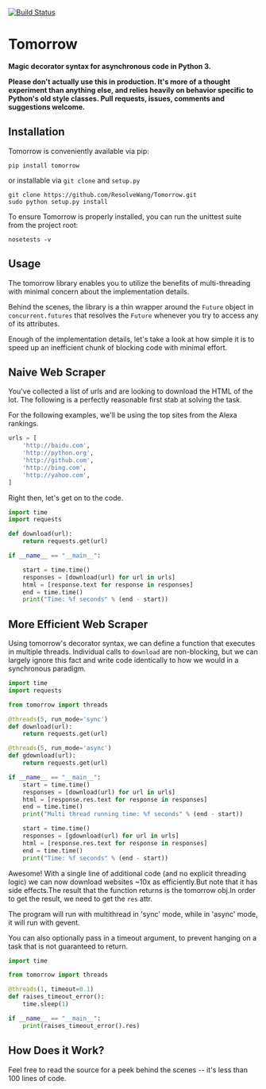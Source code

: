 [![Build Status](https://travis-ci.org/ResolveWang/Tomorrow.svg?branch=master)](https://travis-ci.org/ResolveWang/Tomorrow)

# Tomorrow
**Magic decorator syntax for asynchronous code in Python 3.**


**Please don't actually use this in production.  It's more of a thought experiment than anything else, and relies heavily on behavior specific to Python's old style classes.  Pull requests, issues, comments and suggestions welcome.**

Installation
------------

Tomorrow is conveniently available via pip:
```
pip install tomorrow
```

or installable via `git clone` and `setup.py`
```
git clone https://github.com/ResolveWang/Tomorrow.git
sudo python setup.py install
```

To ensure Tomorrow is properly installed, you can run the unittest suite from the project root:
```
nosetests -v 
```

Usage
-----
The tomorrow library enables you to utilize the benefits of multi-threading with minimal concern about the implementation details.

Behind the scenes, the library is a thin wrapper around the `Future` object in `concurrent.futures` that resolves the `Future` whenever you try to access any of its attributes.

Enough of the implementation details, let's take a look at how simple it is to speed up an inefficient chunk of blocking code with minimal effort.


Naive Web Scraper
-----------------
You've collected a list of urls and are looking to download the HTML of the lot.  The following is a perfectly reasonable first stab at solving the task.

For the following examples, we'll be using the top sites from the Alexa rankings.

```python
urls = [
    'http://baidu.com',
    'http://python.org',
    'http://github.com',
    'http://bing.com',
    'http://yahoo.com',
]
```

Right then, let's get on to the code.

```python
import time
import requests

def download(url):
    return requests.get(url)

if __name__ == "__main__":

    start = time.time()
    responses = [download(url) for url in urls]
    html = [response.text for response in responses]
    end = time.time()
    print("Time: %f seconds" % (end - start))
```

More Efficient Web Scraper
--------------------------

Using tomorrow's decorator syntax, we can define a function that executes in multiple threads.  Individual calls to `download` are non-blocking, but we can largely ignore this fact and write code identically to how we would in a synchronous paradigm. 

```python
import time
import requests

from tomorrow import threads

@threads(5, run_mode='sync')
def download(url):
    return requests.get(url)

@threads(5, run_mode='async')
def gdownload(url):
    return requests.get(url)

if __name__ == "__main__":
    start = time.time()
    responses = [download(url) for url in urls]
    html = [response.res.text for response in responses]
    end = time.time()
    print("Multi thread running time: %f seconds" % (end - start))

    start = time.time()
    responses = [gdownload(url) for url in urls]
    html = [response.res.text for response in responses]
    end = time.time()
    print("Time: %f seconds" % (end - start))

```

Awesome!  With a single line of additional code (and no explicit threading logic) we can now download websites ~10x as efficiently.But note that it has side effects.The result that the function returns is the tomorrow obj.In order to get the result,
we need to get the `res` attr.

The program will run with multithread in 'sync' mode, while in 'async' mode, it will run with gevent.

You can also optionally pass in a timeout argument, to prevent hanging on a task that is not guaranteed to return.

```python
import time

from tomorrow import threads

@threads(1, timeout=0.1)
def raises_timeout_error():
    time.sleep(1)

if __name__ == "__main__":
    print(raises_timeout_error().res)
```

How Does it Work?
-----------------

Feel free to read the source for a peek behind the scenes -- it's less than 100 lines of code.
